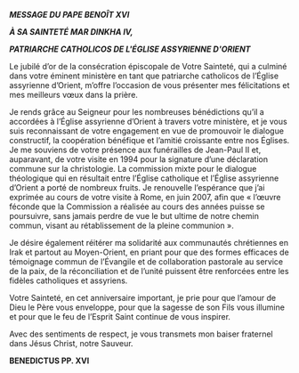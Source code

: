 ***MESSAGE DU PAPE BENOÎT XVI***

***À SA SAINTETÉ MAR DINKHA IV,***

***PATRIARCHE CATHOLICOS DE L'ÉGLISE ASSYRIENNE D'ORIENT***

Le jubilé d’or de la consécration épiscopale de Votre Sainteté, qui a culminé dans votre éminent ministère en tant que patriarche catholicos de l’Église assyrienne d’Orient, m’offre l’occasion de vous présenter mes félicitations et mes meilleurs vœux dans la prière.

Je rends grâce au Seigneur pour les nombreuses bénédictions qu’il a accordées à l’Église assyrienne d’Orient à travers votre ministère, et je vous suis reconnaissant de votre engagement en vue de promouvoir le dialogue constructif, la coopération bénéfique et l’amitié croissante entre nos Églises. Je me souviens de votre présence aux funérailles de Jean-Paul II et, auparavant, de votre visite en 1994 pour la signature d’une déclaration commune sur la christologie. La commission mixte pour le dialogue théologique qui en résultait entre l’Église catholique et l’Église assyrienne d’Orient a porté de nombreux fruits. Je renouvelle l’espérance que j’ai exprimée au cours de votre visite à Rome, en juin 2007, afin que « l’œuvre féconde que la Commission a réalisée au cours des années puisse se poursuivre, sans jamais perdre de vue le but ultime de notre chemin commun, visant au rétablissement de la pleine communion ».

Je désire également réitérer ma solidarité aux communautés chrétiennes en Irak et partout au Moyen-Orient, en priant pour que des formes efficaces de témoignage commun de l’Évangile et de collaboration pastorale au service de la paix, de la réconciliation et de l’unité puissent être renforcées entre les fidèles catholiques et assyriens.

Votre Sainteté, en cet anniversaire important, je prie pour que l’amour de Dieu le Père vous enveloppe, pour que la sagesse de son Fils vous illumine et pour que le feu de l’Esprit Saint continue de vous inspirer.

Avec des sentiments de respect, je vous transmets mon baiser fraternel dans Jésus Christ, notre Sauveur.

**BENEDICTUS PP. XVI**